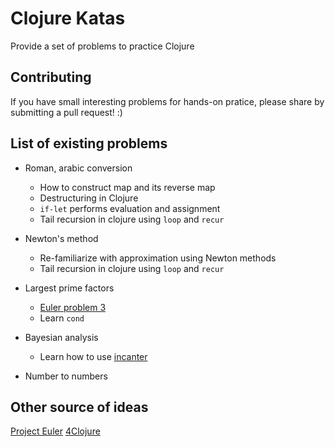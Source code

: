 # Clojure Katas
Provide a set of problems to practice Clojure

## Contributing
If you have small interesting problems for hands-on pratice, please share by submitting a pull request! :)

## List of existing problems
* Roman, arabic conversion
  - How to construct map and its reverse map
  - Destructuring in Clojure
  - `if-let` performs evaluation and assignment
  - Tail recursion in clojure using `loop` and `recur`

* Newton's method
  - Re-familiarize with approximation using Newton methods
  - Tail recursion in clojure using `loop` and `recur`

* Largest prime factors
  - [Euler problem 3](http://projecteuler.net/problem=3)
  - Learn `cond`

* Bayesian analysis
  - Learn how to use [incanter](https://github.com/liebke/incanter)

* Number to numbers

## Other source of ideas
[Project Euler](http://projecteuler.net/problems)
[4Clojure](http://www.4clojure.com/)
